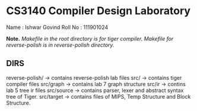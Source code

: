 # CS3140 Compiler Design Laboratory

Name : Ishwar Govind
Roll No : 111901024

**Note.**
*Makefile in the root directory is for tiger compiler.
Makefile for reverse-polish is in reverse-polish directory.*

## DIRS
reverse-polish/ -> contains reverse-polish lab files
src/ -> contains tiger compiler files
src/graph -> contains lab 7 graph structure
src/ir -> contins lab 5 tree ir files
src/source -> contains parser, lexer and abstract syntax tree of Tiger.
src/target -> contains files of MIPS, Temp Structure and Block Structure. 
